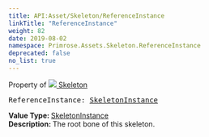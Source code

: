```yaml
---
title: API:Asset/Skeleton/ReferenceInstance
linkTitle: "ReferenceInstance"
weight: 82
date: 2019-08-02
namespace: Primrose.Assets.Skeleton.ReferenceInstance
deprecated: false
no_list: true
---
```

Property of <a href="/docs/api-reference/Class/Skeleton"><img src="/icons/silk/skeleton.png"/>&nbsp;Skeleton</a>
<pre class="method-declaration">
ReferenceInstance: <a class="type" href="/docs/api-reference/Class/SkeletonInstance">SkeletonInstance</a></pre>
<b>Value Type: </b>
<a class="type" href="/docs/api-reference/Class/SkeletonInstance">SkeletonInstance</a>
<br/>
<b>Description: </b>
The root bone of this skeleton.

